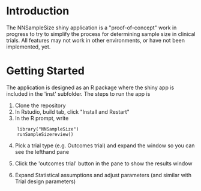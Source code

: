 # Introduction 
The NNSampleSize shiny application is a "proof-of-concept" work in progress to try to simplify the process for determining sample size in clinical trials. All features may not work in other environments, or have not been implemented, yet.

# Getting Started
The application is designed as an R package where the shiny app is included in the 'inst' subfolder. The steps to run the app is 

1.	Clone the repository
2.	In Rstudio, build tab, click "Install and Restart"
3.	In the R prompt, write 
```
    library("NNSampleSize")
    runSampleSizereview()
```
4. Pick a trial type (e.g. Outcomes trial) and expand the window so you can see the lefthand pane

5. Click the 'outcomes trial' button in the pane to show the results window

6. Expand Statistical assumptions and adjust parameters (and similar with Trial design parameters)
